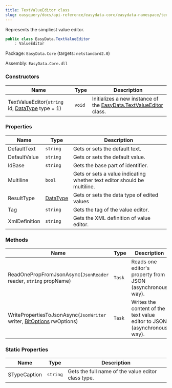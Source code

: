 ```yaml
---
title: TextValueEditor class
slug: easyquery/docs/api-reference/easydata-core/easydata-namespace/textvalueeditor-class
---
```



Represents the simpliest value editor.
```csharp
public class EasyData.TextValueEditor
    : ValueEditor

```
Package: `EasyData.Core` (targets: `netstandard2.0`)

Assembly: `EasyData.Core.dll`

### Constructors

| Name | Type | Description | 
| --- | --- | --- | 
| TextValueEditor(`string` id, [DataType](/api-reference/easydata-core/easydata-namespace/datatype-enum) type = 1) | `void` | Initializes a new instance of the [EasyData.TextValueEditor](/api-reference/easydata-core/easydata-namespace/textvalueeditor-class) class. | 


### Properties

| Name | Type | Description | 
| --- | --- | --- | 
| DefaultText | `string` | Gets or sets the default text. | 
| DefaultValue | `string` | Gets or sets the default value. | 
| IdBase | `string` | Gets the base part of identifier. | 
| Multiline | `bool` | Gets or sets a value indicating whether text editor should be multiline. | 
| ResultType | [DataType](/api-reference/easydata-core/easydata-namespace/datatype-enum) | Gets or sets the data type of edited values | 
| Tag | `string` | Gets the tag of the value editor. | 
| XmlDefinition | `string` | Gets the XML definition of value editor. | 


### Methods

| Name | Type | Description | 
| --- | --- | --- | 
| ReadOnePropFromJsonAsync(`JsonReader` reader, `string` propName) | `Task` | Reads one editor's property from JSON (asynchronous way). | 
| WritePropertiesToJsonAsync(`JsonWriter` writer, [BitOptions](/api-reference/easydata-core/easydata-namespace/bitoptions-class) rwOptions) | `Task` | Writes the content of the text value editor to JSON (asynchronous way). | 


### Static Properties

| Name | Type | Description | 
| --- | --- | --- | 
| STypeCaption | `string` | Gets the full name of the value editor class type. |